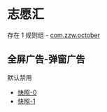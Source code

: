 # 志愿汇

存在 1 规则组 - [com.zzw.october](/src/apps/com.zzw.october.ts)

## 全屏广告-弹窗广告

默认禁用

- [快照-0](https://i.gkd.li/i/12842675)
- [快照-1](https://i.gkd.li/i/12869369)
